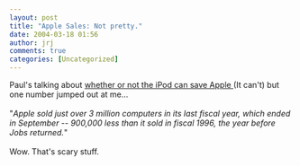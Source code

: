 ```yaml
---
layout: post
title: "Apple Sales: Not pretty."
date: 2004-03-18 01:56
author: jrj
comments: true
categories: [Uncategorized]
---
```

Paul's talking about <a href="http://www.internet-nexus.com/2004_03_14_archive.htm#107958226141307631" target="_blank">whether or not the iPod can save Apple </a>(It can't) but one number jumped out at me...
<br />
<br />"*Apple sold just over 3 million computers in its last fiscal year, which ended in September -- 900,000 less than it sold in fiscal 1996, the year before Jobs returned.*"
<br />
<br />Wow. That's scary stuff.
